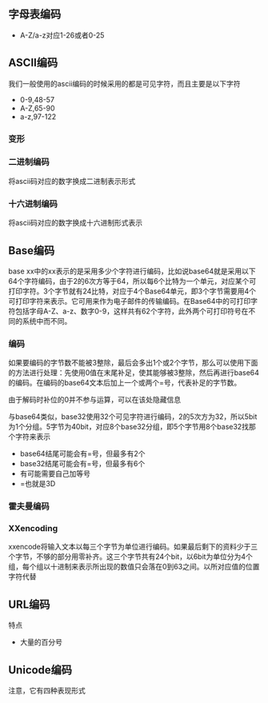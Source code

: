 ## 字母表编码

* A-Z/a-z对应1-26或者0-25

## ASCII编码

我们一般使用的ascii编码的时候采用的都是可见字符，而且主要是以下字符

* 0-9,48-57
* A-Z,65-90
* a-z,97-122

### 变形

### 二进制编码

将ascii码对应的数字换成二进制表示形式

### 十六进制编码

将ascii码对应的数字换成十六进制形式表示

## Base编码

base xx中的xx表示的是采用多少个字符进行编码，比如说base64就是采用以下64个字符编码，由于2的6次方等于64，所以每6个比特为一个单元，对应某个可打印字符。3个字节就有24比特，对应于4个Base64单元，即3个字节需要用4个可打印字符来表示。它可用来作为电子邮件的传输编码。在Base64中的可打印字符包括字母A-Z、a-z、数字0-9，这样共有62个字符，此外两个可打印符号在不同的系统中而不同。

### 编码

如果要编码的字节数不能被3整除，最后会多出1个或2个字节，那么可以使用下面的方法进行处理：先使用0值在末尾补足，使其能够被3整除，然后再进行base64的编码。在编码的base64文本后加上一个或两个=号，代表补足的字节数。

由于解码时补位的0并不参与运算，可以在该处隐藏信息

与base64类似，base32使用32个可见字符进行编码，2的5次方为32，所以5bit为1个分组。5字节为40bit，对应8个base32分组，即5个字节用8个base32找那个字符来表示

* base64结尾可能会有=号，但最多有2个
* base32结尾可能会有=号，但最多有6个
* 有可能需要自己加等号
* =也就是3D

### 霍夫曼编码

### XXencoding

xxencode将输入文本以每三个字节为单位进行编码。如果最后剩下的资料少于三个字节，不够的部分用零补齐。这三个字节共有24个bit，以6bit为单位分为4个组，每个组以十进制来表示所出现的数值只会落在0到63之间。以所对应值的位置字符代替

## URL编码

特点

* 大量的百分号

## Unicode编码

注意，它有四种表现形式

